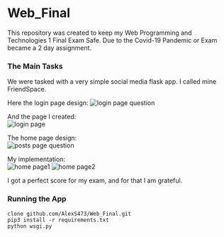 # Web_Final
This repository was created to keep my Web Programming and Technologies 1 Final Exam Safe. 
Due to the Covid-19 Pandemic or Exam became a 2 day assignment. 

### The Main Tasks
We were tasked with a very simple social media flask app. I called mine FriendSpace. 

Here the login page design: 
![login page question](https://github.com/AlexS473/Web_Final/blob/master/Screenshots/qlogin.PNG?raw=true)

And the page I created:   
![login page](https://github.com/AlexS473/Web_Final/blob/master/Screenshots/login.PNG?raw=true)

The home page design:  
![posts page question](https://github.com/AlexS473/Web_Final/blob/master/Screenshots/qposts.PNG?raw=true)

My implementation:   
![home page1](https://github.com/AlexS473/Web_Final/blob/master/Screenshots/home.png?raw=true)
![home page2](https://github.com/AlexS473/Web_Final/blob/master/Screenshots/home2.PNG?raw=true)

I got a perfect score for my exam, and for that I am grateful. 

### Running the App 
    clone github.com/AlexS473/Web_Final.git
    pip3 install -r requirements.txt
    python wsgi.py
